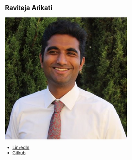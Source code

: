 Raviteja Arikati
------------

![](photos/raviteja-arikati.jpg)

* [LinkedIn](https://www.linkedin.com/in/tejkati/)
* [Github](https://github.com/tejkati)
